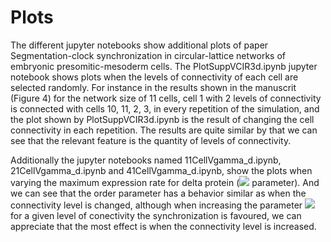 # Plots
The different jupyter notebooks show additional plots of paper Segmentation-clock synchronization in circular-lattice networks of embryonic presomitic-mesoderm cells.
The PlotSuppVCIR3d.ipynb jupyter notebook shows plots when the levels of connectivity of each cell are selected randomly. For instance in the results shown in the manuscrit (Figure 4) for the network size of 11 cells, cell 1 with 2 levels of connectivity is connected with cells 10, 11, 2, 3, in every repetition of the simulation, and the plot shown by PlotSuppVCIR3d.ipynb is the result of changing the cell connectivity in each repetition. The results are quite similar by that we can see that the relevant feature is the quantity of levels of connectivity.

Additionally the jupyter notebooks named 11CellVgamma_d.ipynb, 21CellVgamma_d.ipynb and 41CellVgamma_d.ipynb, show the plots when varying the maximum expression rate for delta protein (<img src="https://render.githubusercontent.com/render/math?math=\gamma_d"> parameter). And we can see that the order parameter has a behavior similar as when the connectivity level is changed, although when increasing the parameter <img src="https://render.githubusercontent.com/render/math?math=\gamma_d"> for a given level of conectivity the synchronization is favoured, we can appreciate that the most effect is when the connectivity level is increased.
